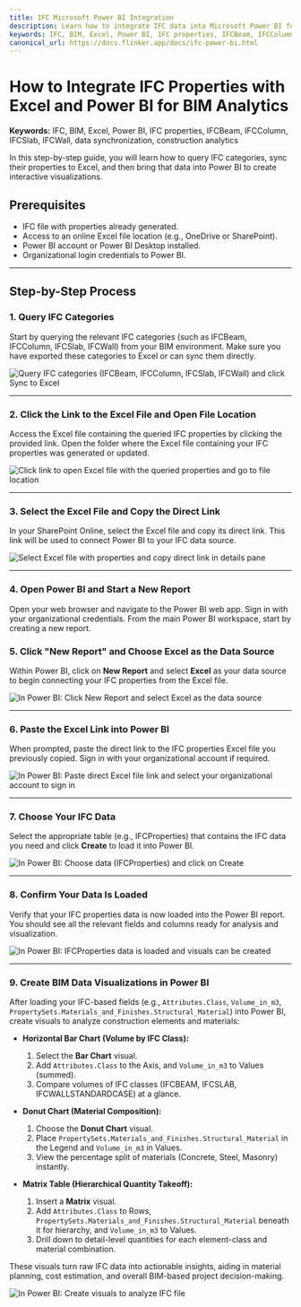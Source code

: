 ```yaml
---
title: IFC Microsoft Power BI Integration
description: Learn how to integrate IFC data into Microsoft Power BI for real-time project collaboration and data analytics.
keywords: IFC, BIM, Excel, Power BI, IFC properties, IFCBeam, IFCColumn, IFCSlab, IFCWall, building information modeling, data synchronization, construction analytics
canonical_url: https://docs.flinker.app/docs/ifc-power-bi.html
---
```


# How to Integrate IFC Properties with Excel and Power BI for BIM Analytics

**Keywords:** IFC, BIM, Excel, Power BI, IFC properties, IFCBeam, IFCColumn, IFCSlab, IFCWall, data synchronization, construction analytics

In this step-by-step guide, you will learn how to query IFC categories, sync their properties to Excel, and then bring that data into Power BI to create interactive visualizations.

## Prerequisites
- IFC file with properties already generated.
- Access to an online Excel file location (e.g., OneDrive or SharePoint).
- Power BI account or Power BI Desktop installed.
- Organizational login credentials to Power BI.

---

## Step-by-Step Process

### 1. Query IFC Categories
Start by querying the relevant IFC categories (such as IFCBeam, IFCColumn, IFCSlab, IFCWall) from your BIM environment. Make sure you have exported these categories to Excel or can sync them directly.

![Query IFC categories (IFCBeam, IFCColumn, IFCSlab, IFCWall) and click Sync to Excel](/_media/query-ifc-categories-ifcbeam-ifccolumn-ifcslab-ifcwall-and-click-sync-to-excel.png)

---

### 2. Click the Link to the Excel File and Open File Location
Access the Excel file containing the queried IFC properties by clicking the provided link. Open the folder where the Excel file containing your IFC properties was generated or updated.

![Click link to open Excel file with the queried properties and go to file location](/_media/click-link-to-open-excel-file-with-the-queried-properties-and-go-to-file-location.png)

---

### 3. Select the Excel File and Copy the Direct Link
In your SharePoint Online, select the Excel file and copy its direct link. This link will be used to connect Power BI to your IFC data source.

![Select Excel file with properties and copy direct link in details pane](/_media/select-excel-file-with-properties-and-copy-direct-link-in-details-pane.png)

---

### 4. Open Power BI and Start a New Report
Open your web browser and navigate to the Power BI web app. Sign in with your organizational credentials. From the main Power BI workspace, start by creating a new report.

### 5. Click "New Report" and Choose Excel as the Data Source
Within Power BI, click on **New Report** and select **Excel** as your data source to begin connecting your IFC properties from the Excel file.

![In Power BI: Click New Report and select Excel as the data source](/_media/in-powerbi-app-click-new-report-and-select-excel-as-datasource.png)

---

### 6. Paste the Excel Link into Power BI
When prompted, paste the direct link to the IFC properties Excel file you previously copied. Sign in with your organizational account if required.

![In Power BI: Paste direct Excel file link and select your organizational account to sign in](/_media/in-powerbi-app-paste-direct-excel-file-link-and-select-orgaccount-to-signin.png)

---

### 7. Choose Your IFC Data
Select the appropriate table (e.g., IFCProperties) that contains the IFC data you need and click **Create** to load it into Power BI.

![In Power BI: Choose data (IFCProperties) and click on Create](/_media/in-powerbi-app-choose-data-ifcproperties-and-click-on-create.png)

---

### 8. Confirm Your Data Is Loaded
Verify that your IFC properties data is now loaded into the Power BI report. You should see all the relevant fields and columns ready for analysis and visualization.

![In Power BI: IFCProperties data is loaded and visuals can be created](/_media/in-powerbi-app-ifcproperties-data-is-loaded-and-visuals-can-be-created.png)

---

### 9. Create BIM Data Visualizations in Power BI

After loading your IFC-based fields (e.g., `Attributes.Class`, `Volume_in_m3`, `PropertySets.Materials_and_Finishes.Structural_Material`) into Power BI, create visuals to analyze construction elements and materials:

- **Horizontal Bar Chart (Volume by IFC Class):**  
  1. Select the **Bar Chart** visual.
  2. Add `Attributes.Class` to the Axis, and `Volume_in_m3` to Values (summed).
  3. Compare volumes of IFC classes (IFCBEAM, IFCSLAB, IFCWALLSTANDARDCASE) at a glance.

- **Donut Chart (Material Composition):**  
  1. Choose the **Donut Chart** visual.
  2. Place `PropertySets.Materials_and_Finishes.Structural_Material` in the Legend and `Volume_in_m3` in Values.
  3. View the percentage split of materials (Concrete, Steel, Masonry) instantly.

- **Matrix Table (Hierarchical Quantity Takeoff):**  
  1. Insert a **Matrix** visual.
  2. Add `Attributes.Class` to Rows, `PropertySets.Materials_and_Finishes.Structural_Material` beneath it for hierarchy, and `Volume_in_m3` to Values.
  3. Drill down to detail-level quantities for each element-class and material combination.

These visuals turn raw IFC data into actionable insights, aiding in material planning, cost estimation, and overall BIM-based project decision-making.



![In Power BI: Create visuals to analyze IFC file](/_media/in-powerbi-app-create-visuals-to-analyze-ifc-file.png)
